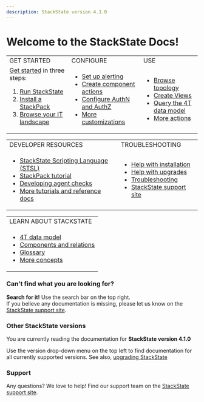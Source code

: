 ```yaml
---
description: StackState version 4.1.0
---
```


# Welcome to the StackState Docs!

<table>
  <tbody>
    <tr>
      <td>GET STARTED</td>
      <td>CONFIGURE</td>
      <td>USE</td>
    </tr>
    <tr>
    <td>
    <a href="getting_started.md">Get started</a> in three steps:
      <ol>
        <li /><a href="setup/">Run StackState</a>
        <li /><a href="stackpacks/">Install a StackPack</a>
        <li /><a href="use/perspectives/topology-perspective.md">Browse your IT landscape</a>
      </ol>
    </td>
    <td>
      <ul>
        <li /><a href="use/alerting.md">Set up alerting</a>
        <li /><a href="configure/component_actions.md">Create component actions</a>
        <li /><a href="configure/how_to_set_up_roles.md">Configure AuthN and AuthZ</a>
        <li /><a href="configure/">More customizations</a>
      </ul>
    </td>
    <td>
      <ul>
        <li /><a href="use/perspectives/topology-perspective.md">Browse topology</a>
        <li /><a href="use/views.md">Create Views</a>
        <li /><a href="use/queries.md">Query the 4T data model</a>
        <li /><a href="use/">More actions</a>
      </ul>
    </td>
    </tr>
    </tbody>
  </table>

  <table>
    <tbody>
      <tr>
        <td>DEVELOPER RESOURCES</td>
        <td>TROUBLESHOOTING</td>
      </tr>
      <tr>
        <td>
          <ul>
            <li /><a href="develop/scripting/">StackState Scripting Language (STSL)</a>
            <li /><a href="develop/tutorials/basic_stackpack_tutorial.md">StackPack tutorial</a>
            <li /><a href="develop/agent_check/checks_in_agent_v2.md">Developing agent checks</a>
            <li /><a href="develop/">More tutorials and reference docs</a>
          </ul>
        </td>
        <td>
          <ul>
            <li /><a href="setup/">Help with installation</a>
            <li /><a href="setup/upgrading.md">Help with upgrades</a>
            <li /><a href="setup/troubleshooting.md">Troubleshooting</a>
            <li /><a href="https://support.stackstate.com/">StackState support site</a><br />
          </ul>
        </td>
      </tr>
    </tbody>
  </table>

  <table>
    <tbody>
      <tr>
        <td>LEARN ABOUT STACKSTATE</td>
      </tr>
      <tr>
        <td>
          <ul>
            <li /><a href="concepts/4t_data_model.md">4T data model</a>
            <li /><a href="concepts/components_and_relations.md">Components and relations</a>
            <li /><a href="concepts/glossary.md">Glossary</a>
            <li /><a href="concepts/">More concepts</a>
          </ul>
        </td>
      </tr>
    </tbody>
  </table>


### Can't find what you are looking for?

**Search for it!** Use the search bar on the top right.  
If you believe any documentation is missing, please let us know on the [StackState support site](http://support.stackstate.com/).

### Other StackState versions

You are currently reading the documentation for **StackState version 4.1.0**

Use the version drop-down menu on the top left to find documentation for all currently supported versions. See also, [upgrading StackState](setup/upgrading.md)

### Support

Any questions? We love to help! Find our support team on the [StackState support site](http://support.stackstate.com/).
